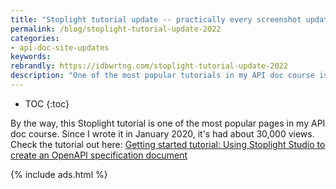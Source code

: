 ```yaml
---
title: "Stoplight tutorial update -- practically every screenshot updated"
permalink: /blog/stoplight-tutorial-update-2022
categories:
- api-doc-site-updates
keywords:
rebrandly: https://idbwrtng.com/stoplight-tutorial-update-2022
description: "One of the most popular tutorials in my API doc course is this <a href='/learnapidoc/pubapis_openapis_quickstart_stoplight.html'>getting started tutorial for Stoplight Studio</a>. Stoplight Studio is a tool for creating the OpenAPI specification and generating both reference and tutorial documentation. I recently worked with Stoplight writers to update all the screenshots and other details that have changed over the past year. The tutorial is now fully up to date."
---
```


* TOC
{:toc}

By the way, this Stoplight tutorial is one of the most popular pages in my API doc course. Since I wrote it in January 2020, it's had about 30,000 views. Check the tutorial out here: <a href='/learnapidoc/pubapis_openapis_quickstart_stoplight.html'>Getting started tutorial: Using Stoplight Studio to create an OpenAPI specification document</a>

{% include ads.html %}